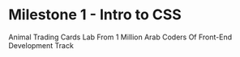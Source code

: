 # Milestone 1 - Intro to CSS
Animal Trading Cards Lab From 1 Million Arab Coders Of Front-End Development Track

 
